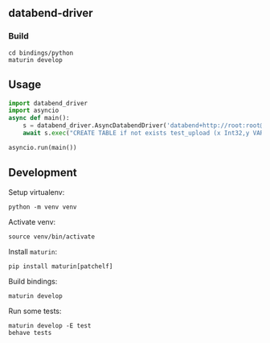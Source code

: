 ## databend-driver

### Build

```shell
cd bindings/python
maturin develop
```

## Usage

```python
import databend_driver
import asyncio
async def main():
	s = databend_driver.AsyncDatabendDriver('databend+http://root:root@localhost:8000/?sslmode=disable')
	await s.exec("CREATE TABLE if not exists test_upload (x Int32,y VARCHAR)")

asyncio.run(main())
```

## Development

Setup virtualenv:

```shell
python -m venv venv
```

Activate venv:

```shell
source venv/bin/activate
````

Install `maturin`:

```shell
pip install maturin[patchelf]
```

Build bindings:

```shell
maturin develop
```

Run some tests:

```shell
maturin develop -E test
behave tests
```
